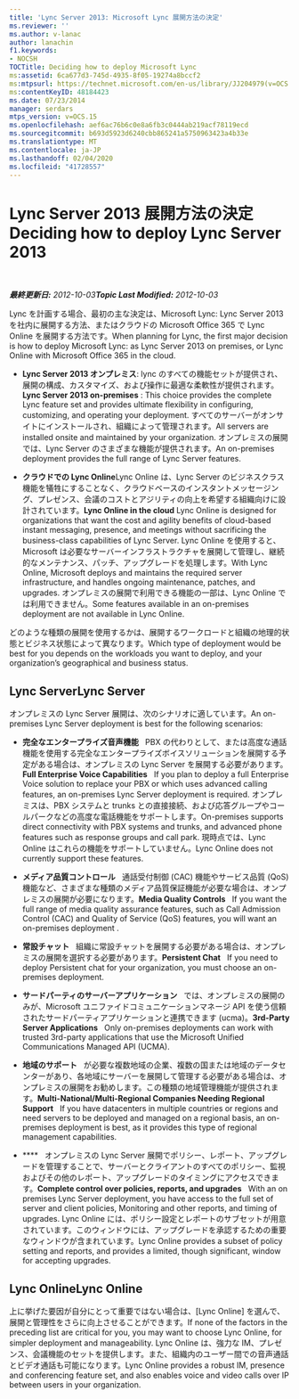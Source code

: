 ```yaml
---
title: 'Lync Server 2013: Microsoft Lync 展開方法の決定'
ms.reviewer: ''
ms.author: v-lanac
author: lanachin
f1.keywords:
- NOCSH
TOCTitle: Deciding how to deploy Microsoft Lync
ms:assetid: 6ca677d3-745d-4935-8f05-19274a8bccf2
ms:mtpsurl: https://technet.microsoft.com/en-us/library/JJ204979(v=OCS.15)
ms:contentKeyID: 48184423
ms.date: 07/23/2014
manager: serdars
mtps_version: v=OCS.15
ms.openlocfilehash: aef6ac76b6c0e8a6fb3c0444ab219acf78119ecd
ms.sourcegitcommit: b693d5923d6240cbb865241a5750963423a4b33e
ms.translationtype: MT
ms.contentlocale: ja-JP
ms.lasthandoff: 02/04/2020
ms.locfileid: "41728557"
---
```

<div data-xmlns="http://www.w3.org/1999/xhtml">

<div class="topic" data-xmlns="http://www.w3.org/1999/xhtml" data-msxsl="urn:schemas-microsoft-com:xslt" data-cs="http://msdn.microsoft.com/en-us/">

<div data-asp="http://msdn2.microsoft.com/asp">

# <a name="deciding-how-to-deploy-lync-server-2013"></a><span data-ttu-id="af260-102">Lync Server 2013 展開方法の決定</span><span class="sxs-lookup"><span data-stu-id="af260-102">Deciding how to deploy Lync Server 2013</span></span>

</div>

<div id="mainSection">

<div id="mainBody">

<span> </span>

<span data-ttu-id="af260-103">_**最終更新日:** 2012-10-03_</span><span class="sxs-lookup"><span data-stu-id="af260-103">_**Topic Last Modified:** 2012-10-03_</span></span>

<span data-ttu-id="af260-104">Lync を計画する場合、最初の主な決定は、Microsoft Lync: Lync Server 2013 を社内に展開する方法、またはクラウドの Microsoft Office 365 で Lync Online を展開する方法です。</span><span class="sxs-lookup"><span data-stu-id="af260-104">When planning for Lync, the first major decision is how to deploy Microsoft Lync: as Lync Server 2013 on premises, or Lync Online with Microsoft Office 365 in the cloud.</span></span>

  - <span data-ttu-id="af260-105">**Lync Server 2013 オンプレミス**: lync のすべての機能セットが提供され、展開の構成、カスタマイズ、および操作に最適な柔軟性が提供されます。</span><span class="sxs-lookup"><span data-stu-id="af260-105">**Lync Server 2013 on-premises** : This choice provides the complete Lync feature set and provides ultimate flexibility in configuring, customizing, and operating your deployment.</span></span> <span data-ttu-id="af260-106">すべてのサーバーがオンサイトにインストールされ、組織によって管理されます。</span><span class="sxs-lookup"><span data-stu-id="af260-106">All servers are installed onsite and maintained by your organization.</span></span> <span data-ttu-id="af260-107">オンプレミスの展開では、Lync Server のさまざまな機能が提供されます。</span><span class="sxs-lookup"><span data-stu-id="af260-107">An on-premises deployment provides the full range of Lync Server features.</span></span>

  - <span data-ttu-id="af260-108">**クラウドでの Lync Online**Lync Online は、Lync Server のビジネスクラス機能を犠牲にすることなく、クラウドベースのインスタントメッセージング、プレゼンス、会議のコストとアジリティの向上を希望する組織向けに設計されています。</span><span class="sxs-lookup"><span data-stu-id="af260-108">**Lync Online in the cloud** Lync Online is designed for organizations that want the cost and agility benefits of cloud-based instant messaging, presence, and meetings without sacrificing the business-class capabilities of Lync Server.</span></span> <span data-ttu-id="af260-109">Lync Online を使用すると、Microsoft は必要なサーバーインフラストラクチャを展開して管理し、継続的なメンテナンス、パッチ、アップグレードを処理します。</span><span class="sxs-lookup"><span data-stu-id="af260-109">With Lync Online, Microsoft deploys and maintains the required server infrastructure, and handles ongoing maintenance, patches, and upgrades.</span></span> <span data-ttu-id="af260-110">オンプレミスの展開で利用できる機能の一部は、Lync Online では利用できません。</span><span class="sxs-lookup"><span data-stu-id="af260-110">Some features available in an on-premises deployment are not available in Lync Online.</span></span>

<span data-ttu-id="af260-111">どのような種類の展開を使用するかは、展開するワークロードと組織の地理的状態とビジネス状態によって異なります。</span><span class="sxs-lookup"><span data-stu-id="af260-111">Which type of deployment would be best for you depends on the workloads you want to deploy, and your organization’s geographical and business status.</span></span>

<div>

## <a name="lync-server"></a><span data-ttu-id="af260-112">Lync Server</span><span class="sxs-lookup"><span data-stu-id="af260-112">Lync Server</span></span>

<span data-ttu-id="af260-113">オンプレミスの Lync Server 展開は、次のシナリオに適しています。</span><span class="sxs-lookup"><span data-stu-id="af260-113">An on-premises Lync Server deployment is best for the following scenarios:</span></span>

  - <span data-ttu-id="af260-114">**完全なエンタープライズ音声機能**   PBX の代わりとして、または高度な通話機能を使用する完全なエンタープライズボイスソリューションを展開する予定がある場合は、オンプレミスの Lync Server を展開する必要があります。</span><span class="sxs-lookup"><span data-stu-id="af260-114">**Full Enterprise Voice Capabilities**   If you plan to deploy a full Enterprise Voice solution to replace your PBX or which uses advanced calling features, an on-premises Lync Server deployment is required.</span></span> <span data-ttu-id="af260-115">オンプレミスは、PBX システムと trunks との直接接続、および応答グループやコールパークなどの高度な電話機能をサポートします。</span><span class="sxs-lookup"><span data-stu-id="af260-115">On-premises supports direct connectivity with PBX systems and trunks, and advanced phone features such as response groups and call park.</span></span> <span data-ttu-id="af260-116">現時点では、Lync Online はこれらの機能をサポートしていません。</span><span class="sxs-lookup"><span data-stu-id="af260-116">Lync Online does not currently support these features.</span></span>

  - <span data-ttu-id="af260-117">**メディア品質コントロール**   通話受付制御 (CAC) 機能やサービス品質 (QoS) 機能など、さまざまな種類のメディア品質保証機能が必要な場合は、オンプレミスの展開が必要になります。</span><span class="sxs-lookup"><span data-stu-id="af260-117">**Media Quality Controls**   If you want the full range of media quality assurance features, such as Call Admission Control (CAC) and Quality of Service (QoS) features, you will want an on-premises deployment .</span></span>

  - <span data-ttu-id="af260-118">**常設チャット**   組織に常設チャットを展開する必要がある場合は、オンプレミスの展開を選択する必要があります。</span><span class="sxs-lookup"><span data-stu-id="af260-118">**Persistent Chat**   If you need to deploy Persistent chat for your organization, you must choose an on-premises deployment.</span></span>

  - <span data-ttu-id="af260-119">**サードパーティのサーバーアプリケーション**   では、オンプレミスの展開のみが、Microsoft ユニファイドコミュニケーションマネージ API を使う信頼されたサードパーティアプリケーションと連携できます (ucma)。</span><span class="sxs-lookup"><span data-stu-id="af260-119">**3rd-Party Server Applications**   Only on-premises deployments can work with trusted 3rd-party applications that use the Microsoft Unified Communications Managed API (UCMA).</span></span>

  - <span data-ttu-id="af260-120">**地域のサポート**   が必要な複数地域の企業、複数の国または地域のデータセンターがあり、各地域にサーバーを展開して管理する必要がある場合は、オンプレミスの展開をお勧めします。この種類の地域管理機能が提供されます。</span><span class="sxs-lookup"><span data-stu-id="af260-120">**Multi-National/Multi-Regional Companies Needing Regional Support**   If you have datacenters in multiple countries or regions and need servers to be deployed and managed on a regional basis, an on-premises deployment is best, as it provides this type of regional management capabilities.</span></span>

  - <span data-ttu-id="af260-121">\*\*\*\*   オンプレミスの Lync Server 展開でポリシー、レポート、アップグレードを管理することで、サーバーとクライアントのすべてのポリシー、監視およびその他のレポート、アップグレードのタイミングにアクセスできます。</span><span class="sxs-lookup"><span data-stu-id="af260-121">**Complete control over policies, reports, and upgrades**   With an on premises Lync Server deployment, you have access to the full set of server and client policies, Monitoring and other reports, and timing of upgrades.</span></span> <span data-ttu-id="af260-122">Lync Online には、ポリシー設定とレポートのサブセットが用意されています。このウィンドウには、アップグレードを承認するための重要なウィンドウが含まれています。</span><span class="sxs-lookup"><span data-stu-id="af260-122">Lync Online provides a subset of policy setting and reports, and provides a limited, though significant, window for accepting upgrades.</span></span>

</div>

<div>

## <a name="lync-online"></a><span data-ttu-id="af260-123">Lync Online</span><span class="sxs-lookup"><span data-stu-id="af260-123">Lync Online</span></span>

<span data-ttu-id="af260-124">上に挙げた要因が自分にとって重要ではない場合は、[Lync Online] を選んで、展開と管理性をさらに向上させることができます。</span><span class="sxs-lookup"><span data-stu-id="af260-124">If none of the factors in the preceding list are critical for you, you may want to choose Lync Online, for simpler deployment and manageability.</span></span> <span data-ttu-id="af260-125">Lync Online は、強力な IM、プレゼンス、会議機能のセットを提供します。また、組織内のユーザー間での音声通話とビデオ通話も可能になります。</span><span class="sxs-lookup"><span data-stu-id="af260-125">Lync Online provides a robust IM, presence and conferencing feature set, and also enables voice and video calls over IP between users in your organization.</span></span>

</div>

</div>

<span> </span>

</div>

</div>

</div>

